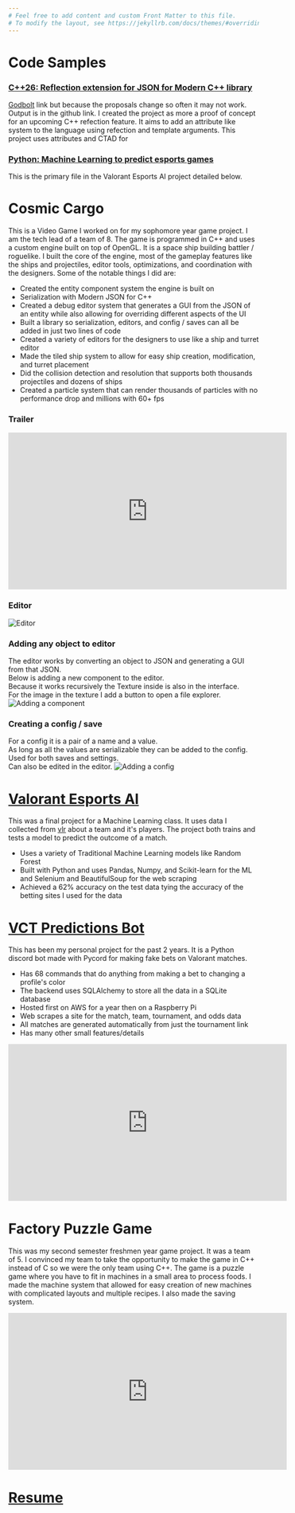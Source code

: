 ```yaml
---
# Feel free to add content and custom Front Matter to this file.
# To modify the layout, see https://jekyllrb.com/docs/themes/#overriding-theme-defaults
---
```


# Code Samples
### [C++26: Reflection extension for JSON for Modern C++ library](https://github.com/MaxOrtGit/RandomStuff/blob/main/cpp/cpp26/Cpp26reflection/AttributesModernJsonExtension.cpp)
[Godbolt](https://godbolt.org/z/7zq1je6jT) link but because the proposals change so often it may not work. Output is in the github link. 
I created the project as more a proof of concept for an upcoming C++ refection feature. It aims to add an attribute like system to the language using refection and template arguments. This project uses attributes and CTAD for 
### [Python: Machine Learning to predict esports games](https://nbviewer.org/github/MaxOrtGit/ValorantEsportsAI/blob/main/EsportsAI.ipynb)
This is the primary file in the Valorant Esports AI project detailed below.

# Cosmic Cargo
This is a Video Game I worked on for my sophomore year game project. I am the tech lead of a team of 8. The game is programmed in C++ and uses a custom engine built on top of OpenGL. It is a space ship building battler / roguelike. I built the core of the engine, most of the gameplay features like the ships and projectiles, editor tools, optimizations, and coordination with the designers. Some of the notable things I did are:
- Created the entity component system the engine is built on
- Serialization with Modern JSON for C++
- Created a debug editor system that generates a GUI from the JSON of an entity while also allowing for overriding different aspects of the UI
- Built a library so serialization, editors, and config / saves can all be added in just two lines of code
- Created a variety of editors for the designers to use like a ship and turret editor
- Made the tiled ship system to allow for easy ship creation, modification, and turret placement
- Did the collision detection and resolution that supports both thousands projectiles and dozens of ships
- Created a particle system that can render thousands of particles with no performance drop and millions with 60+ fps

### Trailer
<iframe width="560" height="315" src="https://youtube.com/embed/RrCWfwklU7A" frameborder="0" allowfullscreen></iframe>

### Editor
![Editor](MaxOrtGit.github.io/assets/FullEditor.png)

### Adding any object to editor
The editor works by converting an object to JSON and generating a GUI from that JSON. \
Below is adding a new component to the editor. \
Because it works recursively the Texture inside is also in the interface. \
For the image in the texture I add a button to open a file explorer.
![Adding a component](MaxOrtGit.github.io/assets/AddingComponent.png)

### Creating a config / save
For a config it is a pair of a name and a value. \
As long as all the values are serializable they can be added to the config. \
Used for both saves and settings. \
Can also be edited in the editor.
![Adding a config](MaxOrtGit.github.io/assets/AddingConfig.png)

# [Valorant Esports AI](https://github.com/MaxOrtGit/ValorantEsportsAI)
This was a final project for a Machine Learning class. It uses data I collected from [vlr](https://www.vlr.gg/) about a team and it's players. The project both trains and tests a model to predict the outcome of a match. 
- Uses a variety of Traditional Machine Learning models like Random Forest
- Built with Python and uses Pandas, Numpy, and Scikit-learn for the ML and Selenium and BeautifulSoup for the web scraping
- Achieved a 62% accuracy on the test data tying the accuracy of the betting sites I used for the data


# [VCT Predictions Bot](https://github.com/MaxOrtGit/VCT-Predictions-Bot)
This has been my personal project for the past 2 years. It is a Python discord bot made with Pycord for making fake bets on Valorant matches. 
- Has 68 commands that do anything from making a bet to changing a profile's color
- The backend uses SQLAlchemy to store all the data in a SQLite database
- Hosted first on AWS for a year then on a Raspberry Pi
- Web scrapes a site for the match, team, tournament, and odds data
- All matches are generated automatically from just the tournament link
- Has many other small features/details

<iframe width="560" height="315" src="https://youtube.com/embed/TaXZVOtscqM" frameborder="0" allowfullscreen></iframe>

# Factory Puzzle Game
This was my second semester freshmen year game project. It was a team of 5. I convinced my team to take the opportunity to make the game in C++ instead of C so we were the only team using C++. The game is a puzzle game where you have to fit in machines in a small area to process foods. I made the machine system that allowed for easy creation of new machines with complicated layouts and multiple recipes. I also made the saving system.

<iframe width="560" height="315" src="https://youtube.com/embed/BWCdsp8-rpM" frameborder="0" allowfullscreen></iframe>


# [Resume](https://maxortgit.github.io/Files/MaxOrtmanResume.pdf)